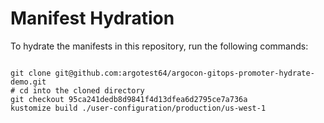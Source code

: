 
# Manifest Hydration

To hydrate the manifests in this repository, run the following commands:

```shell

git clone git@github.com:argotest64/argocon-gitops-promoter-hydrate-demo.git
# cd into the cloned directory
git checkout 95ca241dedb8d9841f4d13dfea6d2795ce7a736a
kustomize build ./user-configuration/production/us-west-1
```